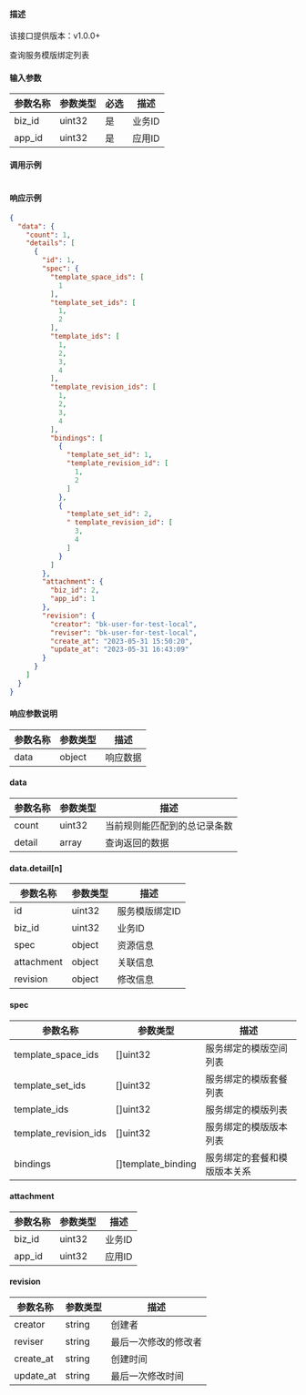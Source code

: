 #### 描述

该接口提供版本：v1.0.0+

查询服务模版绑定列表

#### 输入参数

| 参数名称 | 参数类型 | 必选 | 描述   |
| -------- | -------- | ---- | ------ |
| biz_id   | uint32   | 是   | 业务ID |
| app_id   | uint32   | 是   | 应用ID |

#### 调用示例

```json

```

#### 响应示例

```json
{
  "data": {
    "count": 1,
    "details": [
      {
        "id": 1,
        "spec": {
          "template_space_ids": [
            1
          ],
          "template_set_ids": [
            1,
            2
          ],
          "template_ids": [
            1,
            2,
            3,
            4
          ],
          "template_revision_ids": [
            1,
            2,
            3,
            4
          ],
          "bindings": [
            {
              "template_set_id": 1,
              "template_revision_id": [
                1,
                2
              ]
            },
            {
              "template_set_id": 2,
              " template_revision_id": [
                3,
                4
              ]
            }
          ]
        },
        "attachment": {
          "biz_id": 2,
          "app_id": 1
        },
        "revision": {
          "creator": "bk-user-for-test-local",
          "reviser": "bk-user-for-test-local",
          "create_at": "2023-05-31 15:50:20",
          "update_at": "2023-05-31 16:43:09"
        }
      }
    ]
  }
}
```

#### 响应参数说明

| 参数名称 | 参数类型 | 描述     |
| -------- | -------- | -------- |
| data     | object   | 响应数据 |

#### data

| 参数名称 | 参数类型 | 描述                         |
| -------- | -------- | ---------------------------- |
| count    | uint32   | 当前规则能匹配到的总记录条数 |
| detail   | array    | 查询返回的数据               |

#### data.detail[n]

| 参数名称   | 参数类型 | 描述           |
| ---------- | -------- | -------------- |
| id         | uint32   | 服务模版绑定ID |
| biz_id     | uint32   | 业务ID         |
| spec       | object   | 资源信息       |
| attachment | object   | 关联信息       |
| revision   | object   | 修改信息       |

#### spec

| 参数名称             | 参数类型           | 描述                         |
| -------------------- | ------------------ | ---------------------------- |
| template_space_ids   | []uint32           | 服务绑定的模版空间列表       |
| template_set_ids     | []uint32           | 服务绑定的模版套餐列表       |
| template_ids         | []uint32           | 服务绑定的模版列表           |
| template_revision_ids | []uint32           | 服务绑定的模版版本列表       |
| bindings             | []template_binding | 服务绑定的套餐和模版版本关系 |

#### attachment

| 参数名称 | 参数类型 | 描述   |
| -------- | -------- | ------ |
| biz_id   | uint32   | 业务ID |
| app_id   | uint32   | 应用ID |

#### revision

| 参数名称  | 参数类型 | 描述                 |
| --------- | -------- | -------------------- |
| creator   | string   | 创建者               |
| reviser   | string   | 最后一次修改的修改者 |
| create_at | string   | 创建时间             |
| update_at | string   | 最后一次修改时间     |

